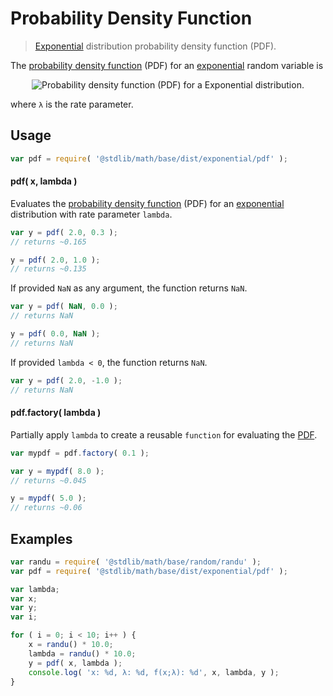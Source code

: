 Probability Density Function
===

> [Exponential][exponential] distribution probability density function (PDF).

<!-- <intro> -->

The [probability density function][pdf] (PDF) for an [exponential][exponential] random variable is

<!-- <equation class="equation" label="eq:pdf_function" align="center" raw=" f(x;\lambda) = \begin{cases}
\lambda e^{-\lambda x} &amp; x \ge 0 \\
0 &amp; x < 0
\end{cases}" alt="Probability density function (PDF) for a Exponential distribution."> -->

<div class="equation" align="center" data-raw-text=" f(x;\lambda) = \begin{cases}
\lambda e^{-\lambda x} &amp; x \ge 0 \\
0 &amp; x < 0
\end{cases}" data-equation="eq:pdf_function">
    <img src="" alt="Probability density function (PDF) for a Exponential distribution.">
    <br>
</div>

<!-- </equation> -->

where `λ` is the rate parameter.

<!-- </intro> -->

<!-- <usage> -->

## Usage
``` javascript
var pdf = require( '@stdlib/math/base/dist/exponential/pdf' );
```

#### pdf( x, lambda )
Evaluates the [probability density function][pdf] (PDF) for an [exponential][exponential] distribution with rate parameter `lambda`.

``` javascript
var y = pdf( 2.0, 0.3 );
// returns ~0.165

y = pdf( 2.0, 1.0 );
// returns ~0.135
```

If provided `NaN` as any argument, the function returns `NaN`.

``` javascript
var y = pdf( NaN, 0.0 );
// returns NaN

y = pdf( 0.0, NaN );
// returns NaN
```

If provided `lambda < 0`, the function returns `NaN`.

``` javascript
var y = pdf( 2.0, -1.0 );
// returns NaN
```

#### pdf.factory( lambda )

Partially apply `lambda` to create a reusable `function` for evaluating the [PDF][pdf].

``` javascript
var mypdf = pdf.factory( 0.1 );

var y = mypdf( 8.0 );
// returns ~0.045

y = mypdf( 5.0 );
// returns ~0.06
```

<!-- </usage> -->

<!-- <examples> -->

## Examples

``` javascript
var randu = require( '@stdlib/math/base/random/randu' );
var pdf = require( '@stdlib/math/base/dist/exponential/pdf' );

var lambda;
var x;
var y;
var i;

for ( i = 0; i < 10; i++ ) {
    x = randu() * 10.0;
    lambda = randu() * 10.0;
    y = pdf( x, lambda );
    console.log( 'x: %d, λ: %d, f(x;λ): %d', x, lambda, y );
}
```

<!-- </examples> -->


<!-- <links> -->

[pdf]: https://en.wikipedia.org/wiki/Probability_density_function
[exponential]: https://en.wikipedia.org/wiki/Exponential_distribution

<!-- </links> -->
